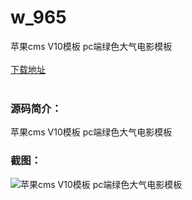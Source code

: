# w_965
苹果cms V10模板 pc端绿色大气电影模板
<br/></br>
[下载地址](https://www.uuid2.com/965.html "下载地址")
<br/></br>
<h3>源码简介：</h3>
<p>苹果cms V10模板 pc端绿色大气电影模板<p>
<h3>截图：</h3>
<img src="https://www.uuid2.com/wp-content/uploads/img/202105/4016a0c307.png" alt="苹果cms V10模板 pc端绿色大气电影模板">
